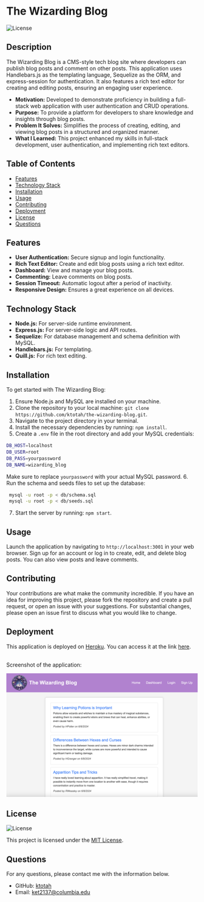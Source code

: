 # The Wizarding Blog 

![License](https://img.shields.io/badge/License-MIT-blue.svg)

## Description
The Wizarding Blog is a CMS-style tech blog site where developers can publish blog posts and comment on other posts. This application uses Handlebars.js as the templating language, Sequelize as the ORM, and express-session for authentication. It also features a rich text editor for creating and editing posts, ensuring an engaging user experience.

* **Motivation:** Developed to demonstrate proficiency in building a full-stack web application with user authentication and CRUD operations.
* **Purpose:** To provide a platform for developers to share knowledge and insights through blog posts.
* **Problem It Solves:** Simplifies the process of creating, editing, and viewing blog posts in a structured and organized manner.
* **What I Learned:** This project enhanced my skills in full-stack development, user authentication, and implementing rich text editors.

## Table of Contents

- [Features](#features)
- [Technology Stack](#technology-stack)
- [Installation](#installation)
- [Usage](#usage)
- [Contributing](#contributing)
- [Deployment](#deployment)
- [License](#license)
- [Questions](#questions)

## Features

- **User Authentication:** Secure signup and login functionality.
- **Rich Text Editor:** Create and edit blog posts using a rich text editor.
- **Dashboard:** View and manage your blog posts.
- **Commenting:** Leave comments on blog posts.
- **Session Timeout:** Automatic logout after a period of inactivity.
- **Responsive Design:** Ensures a great experience on all devices.

## Technology Stack

- **Node.js:** For server-side runtime environment.
- **Express.js:** For server-side logic and API routes.
- **Sequelize:** For database management and schema definition with MySQL.
- **Handlebars.js:** For templating.
- **Quill.js:** For rich text editing.

## Installation 
To get started with The Wizarding Blog:

1. Ensure Node.js and MySQL are installed on your machine.
2. Clone the repository to your local machine: `git clone https://github.com/ktotah/the-wizarding-blog.git`.
3. Navigate to the project directory in your terminal.
4. Install the necessary dependencies by running: `npm install`.
5. Create a `.env` file in the root directory and add your MySQL credentials:
``` bash
DB_HOST=localhost
DB_USER=root
DB_PASS=yourpassword
DB_NAME=wizarding_blog
```
Make sure to replace `yourpassword` with your actual MySQL password.
6. Run the schema and seeds files to set up the database:
``` bash
 mysql -u root -p < db/schema.sql
 mysql -u root -p < db/seeds.sql
```
7. Start the server by running: `npm start`.

## Usage 
Launch the application by navigating to `http://localhost:3001` in your web browser. Sign up for an account or log in to create, edit, and delete blog posts. You can also view posts and leave comments.

## Contributing

Your contributions are what make the community incredible. If you have an idea for improving this project, please fork the repository and create a pull request, or open an issue with your suggestions. For substantial changes, please open an issue first to discuss what you would like to change.

## Deployment

This application is deployed on [Heroku](https://heroku.com/). You can access it at the link [here](https://ktotah-tech-blog-36d9019d0158.herokuapp.com/).

<br>
Screenshot of the application:

![Screenshot of the The Wizarding Blog, showcasing the main landing page.](/public/images/blog-screenshot.png)

## License
![License](https://img.shields.io/badge/License-MIT-blue.svg)

This project is licensed under the [MIT License](./LICENSE).

## Questions
For any questions, please contact me with the information below.

* GitHub: [ktotah](https://github.com/ktotah)
* Email: [ket2137@columbia.edu](mailto:ket2137@columbia.edu)

